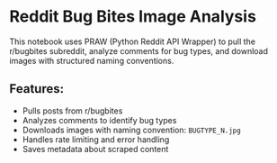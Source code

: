 # Reddit Bug Bites Image Analysis

This notebook uses PRAW (Python Reddit API Wrapper) to pull the r/bugbites subreddit, analyze comments for bug types, and download images with structured naming conventions.
<!-- https://www.reddit.com/r/bugbites/ -->

## Features:
- Pulls posts from r/bugbites
- Analyzes comments to identify bug types
- Downloads images with naming convention: `BUGTYPE_N.jpg`
- Handles rate limiting and error handling
- Saves metadata about scraped content
